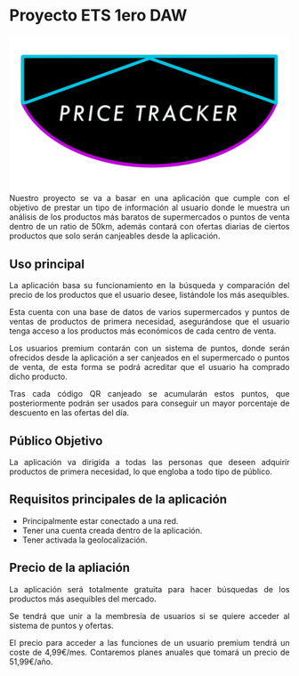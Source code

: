 # Proyecto ETS 1ero DAW

<img src="img/Logo.png">

<div align="justify">
Nuestro proyecto se va a basar en una aplicación que cumple con el objetivo de prestar un tipo de información al usuario donde le muestra un análisis de los productos más baratos de supermercados o puntos de venta dentro de un ratio de 50km, además contará con ofertas diarias de ciertos productos que solo serán canjeables desde la aplicación.

## Uso principal

La aplicación basa su funcionamiento en la búsqueda y comparación del precio de los productos que el usuario desee, listándole los más asequibles.

Esta cuenta con una base de datos de varios supermercados y puntos de ventas de productos de primera necesidad, asegurándose que el usuario tenga acceso a los productos más económicos de cada centro de venta.

Los usuarios premium contarán con un sistema de puntos, donde serán ofrecidos desde la aplicación a ser canjeados en el supermercado o puntos de venta, de esta forma se podrá acreditar que el usuario ha comprado dicho producto. 

Tras cada código QR canjeado se acumularán estos puntos, que posteriormente podrán ser usados para conseguir un mayor porcentaje de descuento en las ofertas del día.

## Público Objetivo

La aplicación va dirigida a todas las personas que deseen adquirir productos de primera necesidad, lo que engloba a todo tipo de público.

## Requisitos principales de la aplicación

- Principalmente estar conectado a una red.
- Tener una cuenta creada dentro de la aplicación.
- Tener activada la geolocalización.

## Precio de la apliación

La aplicación será totalmente gratuita para hacer búsquedas de los productos más asequibles del mercado.

Se tendrá que unir a la membresía de usuarios si se quiere acceder al sistema de puntos y ofertas.

El precio para acceder a las funciones de un usuario premium tendrá un coste de 4,99€/mes. Contaremos planes anuales que tomará un precio de 51,99€/año.
</div>
